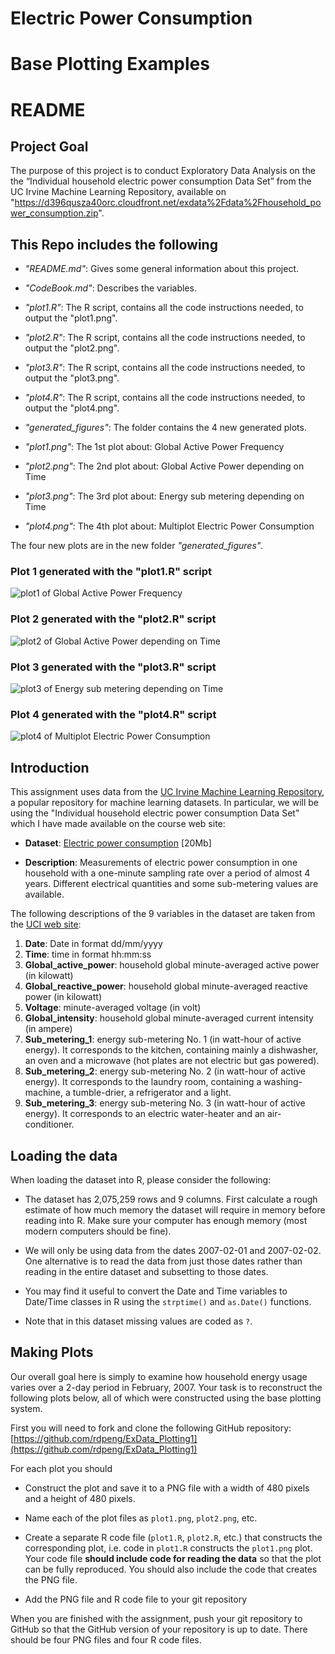 # **Electric Power Consumption**
# **Base Plotting Examples**

# **README**

## Project Goal

The purpose of this project is to conduct Exploratory Data Analysis on the the “Individual household electric power consumption Data Set” from the UC Irvine Machine Learning Repository, available on "https://d396qusza40orc.cloudfront.net/exdata%2Fdata%2Fhousehold_power_consumption.zip". 

## This Repo includes the following

* *"README.md"*: Gives some general information about this project.

* *"CodeBook.md"*: Describes the variables.

* *"plot1.R"*: The R script, contains all the code instructions needed, to output the "plot1.png".

* *"plot2.R"*: The R script, contains all the code instructions needed, to output the "plot2.png".

* *"plot3.R"*: The R script, contains all the code instructions needed, to output the "plot3.png".

* *"plot4.R"*: The R script, contains all the code instructions needed, to output the "plot4.png".

* *"generated_figures"*: The folder contains the 4 new generated plots.  

* *"plot1.png"*: The 1st plot about: Global Active Power Frequency

* *"plot2.png"*: The 2nd plot about: Global Active Power depending on Time

* *"plot3.png"*: The 3rd plot about: Energy sub metering depending on Time

* *"plot4.png"*: The 4th plot about: Multiplot Electric Power Consumption


The four new plots are in the new folder *"generated_figures"*. 

### Plot 1 generated with the "plot1.R" script

![plot1 of Global Active Power Frequency](generated_figures/plot1.png)

### Plot 2 generated with the "plot2.R" script

![plot2 of Global Active Power depending on Time](generated_figures/plot2.png) 

### Plot 3 generated with the "plot3.R" script

![plot3 of Energy sub metering depending on Time](generated_figures/plot3.png) 

### Plot 4 generated with the "plot4.R" script

![plot4 of Multiplot Electric Power Consumption](generated_figures/plot4.png) 


## Introduction

This assignment uses data from
the <a href="http://archive.ics.uci.edu/ml/">UC Irvine Machine
Learning Repository</a>, a popular repository for machine learning
datasets. In particular, we will be using the "Individual household
electric power consumption Data Set" which I have made available on
the course web site:


* <b>Dataset</b>: <a href="https://d396qusza40orc.cloudfront.net/exdata%2Fdata%2Fhousehold_power_consumption.zip">Electric power consumption</a> [20Mb]

* <b>Description</b>: Measurements of electric power consumption in
one household with a one-minute sampling rate over a period of almost
4 years. Different electrical quantities and some sub-metering values
are available.


The following descriptions of the 9 variables in the dataset are taken
from
the <a href="https://archive.ics.uci.edu/ml/datasets/Individual+household+electric+power+consumption">UCI
web site</a>:

<ol>
<li><b>Date</b>: Date in format dd/mm/yyyy </li>
<li><b>Time</b>: time in format hh:mm:ss </li>
<li><b>Global_active_power</b>: household global minute-averaged active power (in kilowatt) </li>
<li><b>Global_reactive_power</b>: household global minute-averaged reactive power (in kilowatt) </li>
<li><b>Voltage</b>: minute-averaged voltage (in volt) </li>
<li><b>Global_intensity</b>: household global minute-averaged current intensity (in ampere) </li>
<li><b>Sub_metering_1</b>: energy sub-metering No. 1 (in watt-hour of active energy). It corresponds to the kitchen, containing mainly a dishwasher, an oven and a microwave (hot plates are not electric but gas powered). </li>
<li><b>Sub_metering_2</b>: energy sub-metering No. 2 (in watt-hour of active energy). It corresponds to the laundry room, containing a washing-machine, a tumble-drier, a refrigerator and a light. </li>
<li><b>Sub_metering_3</b>: energy sub-metering No. 3 (in watt-hour of active energy). It corresponds to an electric water-heater and an air-conditioner.</li>
</ol>

## Loading the data





When loading the dataset into R, please consider the following:

* The dataset has 2,075,259 rows and 9 columns. First
calculate a rough estimate of how much memory the dataset will require
in memory before reading into R. Make sure your computer has enough
memory (most modern computers should be fine).

* We will only be using data from the dates 2007-02-01 and
2007-02-02. One alternative is to read the data from just those dates
rather than reading in the entire dataset and subsetting to those
dates.

* You may find it useful to convert the Date and Time variables to
Date/Time classes in R using the `strptime()` and `as.Date()`
functions.

* Note that in this dataset missing values are coded as `?`.


## Making Plots

Our overall goal here is simply to examine how household energy usage
varies over a 2-day period in February, 2007. Your task is to
reconstruct the following plots below, all of which were constructed
using the base plotting system.

First you will need to fork and clone the following GitHub repository:
[https://github.com/rdpeng/ExData_Plotting1](https://github.com/rdpeng/ExData_Plotting1)


For each plot you should

* Construct the plot and save it to a PNG file with a width of 480
pixels and a height of 480 pixels.

* Name each of the plot files as `plot1.png`, `plot2.png`, etc.

* Create a separate R code file (`plot1.R`, `plot2.R`, etc.) that
constructs the corresponding plot, i.e. code in `plot1.R` constructs
the `plot1.png` plot. Your code file **should include code for reading
the data** so that the plot can be fully reproduced. You should also
include the code that creates the PNG file.

* Add the PNG file and R code file to your git repository

When you are finished with the assignment, push your git repository to
GitHub so that the GitHub version of your repository is up to
date. There should be four PNG files and four R code files.




